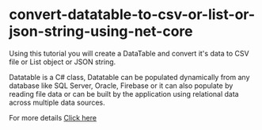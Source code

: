 # convert-datatable-to-csv-or-list-or-json-string-using-net-core

Using this tutorial you will create a DataTable and convert it's data to CSV file or List object or JSON string.

Datatable is a C# class, Datatable can be populated dynamically from any database like SQL Server, Oracle, Firebase or it can also populate by reading file data or can be built by the application using relational data across multiple data sources.

For more details [Click here](https://geeksarray.com/blog/convert-datatable-to-csv-or-list-or-json-string-using-dot-net-core)
